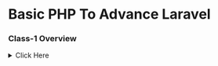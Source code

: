# Basic PHP To Advance Laravel

### Class-1 Overview

<details>
  <summary>Click Here</summary>

1. Github.

- What is Git & Github

- Why need Git & Github

- Git bash Downloads & Installation

- Create an Account on Github

- Create project Local to Online

- Create Project Online

- How to fork any github project from another account.

</details>